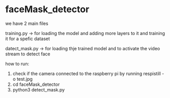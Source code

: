 # faceMask_detector
we have 2 main files

training.py -> for loading the model and adding more layers to it and training it for a spefic dataset

datect_mask.py -> for loading thje trained model and to activate the video stream to detect face 


how to run:
1) check if the camera connected to the raspberry  pi by running respistill -o test.jpg
2) cd faceMask_detector
3) python3 detect_mask.py
